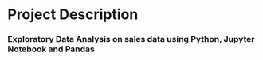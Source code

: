 # Project Description
### Exploratory Data Analysis on sales data using Python, Jupyter Notebook and Pandas
